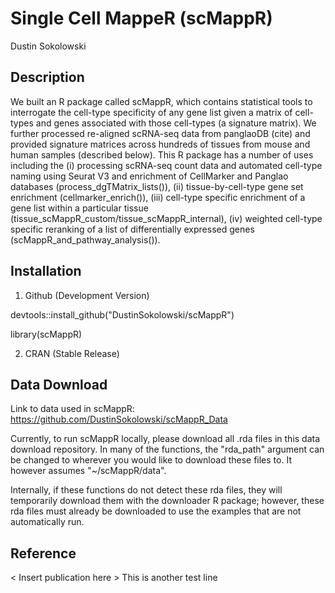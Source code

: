 # Single Cell MappeR (scMappR)

Dustin Sokolowski

## Description

  We built an R package called scMappR, which contains statistical tools to interrogate the cell-type specificity of any gene list given a matrix of cell-types and genes associated with those cell-types (a signature matrix).  We further processed re-aligned scRNA-seq data from panglaoDB (cite) and provided signature matrices across hundreds of tissues from mouse and human samples (described below). This R package has a number of uses including the (i) processing scRNA-seq count data and automated cell-type naming using Seurat V3 and enrichment of CellMarker and Panglao databases (process_dgTMatrix_lists()), (ii) tissue-by-cell-type gene set enrichment (cellmarker_enrich()), (iii) cell-type specific enrichment of a gene list within a particular tissue (tissue_scMappR_custom/tissue_scMappR_internal), (iv) weighted cell-type specific reranking of a list of differentially expressed genes (scMappR_and_pathway_analysis()).

## Installation
1. Github (Development Version)

devtools::install_github("DustinSokolowski/scMappR")

library(scMappR)

2. CRAN (Stable Release)

## Data Download
Link to data used in scMappR: https://github.com/DustinSokolowski/scMappR_Data

Currently, to run scMappR locally, please download all .rda files in this data download repository. In many of the functions, the "rda_path" argument can be changed to wherever you would like to download these files to. It however assumes "~/scMappR/data".

Internally, if these functions do not detect these rda files, they will temporarily download them with the downloader R package; however, these rda files must already be downloaded to use the examples that are not automatically run.

## Reference
< Insert publication here > 
This is another test line
